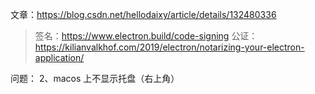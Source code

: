 文章：https://blog.csdn.net/hellodaixy/article/details/132480336

> 签名：https://www.electron.build/code-signing
> 公证：https://kilianvalkhof.com/2019/electron/notarizing-your-electron-application/

问题：
2、macos 上不显示托盘（右上角）
